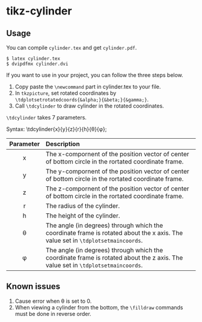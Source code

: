# tikz-cylinder

## Usage

You can compile `cylinder.tex` and get `cylinder.pdf`.

```
$ latex cylinder.tex
$ dvipdfmx cylinder.dvi
```

If you want to use in your project, you can follow the three steps below.
1. Copy paste the `\newcommand` part in cylinder.tex to your file.
1. In `tkzpicture`, set rotated coordinates by `\tdplotsetrotatedcoords{&alpha;}{&beta;}{&gamma;}`.
1. Call `\tdcylinder` to draw cylinder in the rotated coordinates.

`\tdcylinder` takes 7 parameters.

Syntax: \tdcylinder{x}{y}{z}{r}{h}{&theta;}{&phi;};

|Parameter|Description|
|:-:|:--|
|x|The x-compornent of the position vector of center of bottom circle in the rortated coordinate frame.|
|y|The y-compornent of the position vector of center of bottom circle in the rortated coordinate frame.|
|z|The z-compornent of the position vector of center of bottom circle in the rortated coordinate frame.|
|r|The radius of the cylinder.|
|h|The height of the cylinder.|
|&theta;|The angle (in degrees) through which the coordinate frame is rotated about the x axis. The value set in `\tdplotsetmaincoords`.|
|&phi;|The angle (in degrees) through which the coordinate frame is rotated about the z axis. The value set in `\tdplotsetmaincoords`.|

## Known issues

1. Cause error when &theta; is set to 0.
1. When viewing a cylinder from the bottom, the `\filldraw` commands must be done in reverse order.
